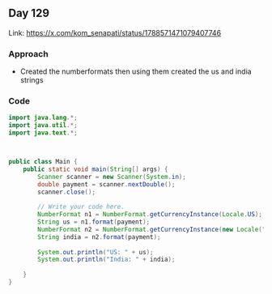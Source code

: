 ## Day 129

Link: https://x.com/kom_senapati/status/1788571471079407746

### Approach

- Created the numberformats then using them created the us and india strings

### Code

```java
import java.lang.*;
import java.util.*;
import java.text.*;



public class Main {
    public static void main(String[] args) {
        Scanner scanner = new Scanner(System.in);
        double payment = scanner.nextDouble();
        scanner.close();
        
        // Write your code here.
        NumberFormat n1 = NumberFormat.getCurrencyInstance(Locale.US);
        String us = n1.format(payment);
        NumberFormat n2 = NumberFormat.getCurrencyInstance(new Locale("en", "IN"));
        String india = n2.format(payment);
        
        System.out.println("US: " + us);
        System.out.println("India: " + india);
        
    }
}
```
